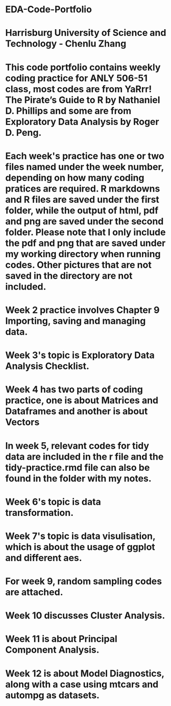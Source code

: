 # EDA-Code-Portfolio
# Harrisburg University of Science and Technology - Chenlu Zhang
# This code portfolio contains weekly coding practice for ANLY 506-51 class, most codes are from YaRrr! The Pirate’s Guide to R by Nathaniel D. Phillips and some are from Exploratory Data Analysis by Roger D. Peng.
# 
# Each week's practice has one or two files named under the week number, depending on how many coding pratices are required. R markdowns and R files are saved under the first folder, while the output of html, pdf and png are saved under the second folder. Please note that I only include the pdf and png that are saved under my working directory when running codes. Other pictures that are not saved in the directory are not included.

# Week 2 practice involves Chapter 9 Importing, saving and managing data.
# Week 3's topic is Exploratory Data Analysis Checklist.
# Week 4 has two parts of coding practice, one is about Matrices and Dataframes and another is about Vectors
# In week 5, relevant codes for tidy data are included in the r file and the tidy-practice.rmd file can also be found in the folder with my notes.
# Week 6's topic is data transformation.
# Week 7's topic is data visulisation, which is about the usage of ggplot and different aes.
# For week 9, random sampling codes are attached.
# Week 10 discusses Cluster Analysis.
# Week 11 is about Principal Component Analysis.
# Week 12 is about Model Diagnostics, along with a case using mtcars and autompg as datasets.
